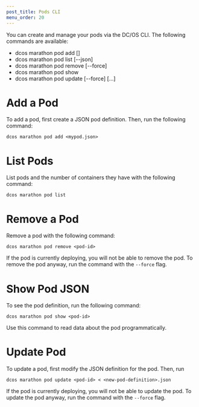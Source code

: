 ```yaml
---
post_title: Pods CLI
menu_order: 20
---
```


You can create and manage your pods via the DC/OS CLI. The following commands are available:

* dcos marathon pod add [<pod-resource>]
* dcos marathon pod list [--json]
* dcos marathon pod remove [--force] <pod-id>
* dcos marathon pod show <pod-id>
* dcos marathon pod update [--force] <pod-id> [<properties>...]

# Add a Pod

To add a pod, first create a JSON pod definition. Then, run the following command:
```
dcos marathon pod add <mypod.json>
```

# List Pods
List pods and the number of containers they have with the following command:
```
dcos marathon pod list
```

# Remove a Pod
Remove a pod with the following command:
```
dcos marathon pod remove <pod-id>
```

If the pod is currently deploying, you will not be able to remove the pod. To remove the pod anyway, run the command with the `--force` flag.

# Show Pod JSON
To see the pod definition, run the following command:
```
dcos marathon pod show <pod-id>
```

Use this command to read data about the pod programmatically.

# Update Pod
To update a pod, first modify the JSON definition for the pod. Then, run 

```
dcos marathon pod update <pod-id> < <new-pod-definition>.json
```

If the pod is currently deploying, you will not be able to update the pod. To update the pod anyway, run the command with the `--force` flag.

